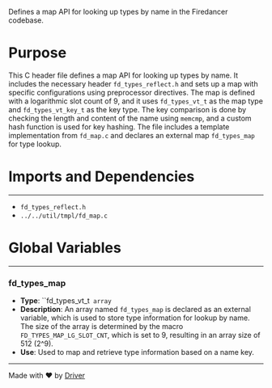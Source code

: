 <!--------------------------------------------------------------------------------->
<!-- IMPORTANT: This file is auto-generated by Driver (https://driver.ai). -------->
<!-- Manual edits may be overwritten on future commits. --------------------------->
<!--------------------------------------------------------------------------------->

Defines a map API for looking up types by name in the Firedancer codebase.

# Purpose
This C header file defines a map API for looking up types by name. It includes the necessary header `fd_types_reflect.h` and sets up a map with specific configurations using preprocessor directives. The map is defined with a logarithmic slot count of 9, and it uses `fd_types_vt_t` as the map type and `fd_types_vt_key_t` as the key type. The key comparison is done by checking the length and content of the name using `memcmp`, and a custom hash function is used for key hashing. The file includes a template implementation from `fd_map.c` and declares an external map `fd_types_map` for type lookup.
# Imports and Dependencies

---
- `fd_types_reflect.h`
- `../../util/tmpl/fd_map.c`


# Global Variables

---
### fd\_types\_map
- **Type**: ``fd_types_vt_t` array`
- **Description**: An array named `fd_types_map` is declared as an external variable, which is used to store type information for lookup by name. The size of the array is determined by the macro `FD_TYPES_MAP_LG_SLOT_CNT`, which is set to 9, resulting in an array size of 512 (2^9).
- **Use**: Used to map and retrieve type information based on a name key.



---
Made with ❤️ by [Driver](https://www.driver.ai/)